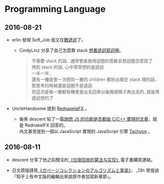 # Programming Language

## 2016-08-21

  * erlin 發現 Soft_Job 版又在[戰遞迴](https://gcc.gnu.org/onlinedocs/gcc/Unnamed-Fields.html#Unnamed-Fields)了。

    * CindyLinz 分享了自己怎麼靠 stack [想著遞迴寫迴圈][fuzzy_find_gen.h]。

      > 不需要 stack 的話.. 通常會直接用迴圈的思維去想迴圈怎麼寫了  
      > 用到 stack 的話, 心中常常想的是遞迴  
      > 一半一半..  
      > 還有一種是會一次把同一層的 children 都拆出擺在 stack 裡的話.. 那思考的時候還是迴圈不是遞迴  
      > 但這次是每一層都有機會是出去回來以後換個樣子再出去的, 就是用遞迴想的了

  * UncleHandsome 提到 [RednaxelaFX][RednaxelFX] 。

    * 後來 descent 貼了一篇[詢問 JS 的功能是否都由 C/C++ 實現的文章][js_c_cpp]，就是 RednakelFX 回答的。  
      內文甚至提到一個以 JavaScript 實現的 JavaScript 引擎 [Tachyon][Tachyon] 。

  [fuzzy_find_gen.h]: https://github.com/CindyLinz/Perl-Tree-SizeBalanced/blob/master/fuzzy_find_gen.h
  [RednaxelFX]: https://www.zhihu.com/people/rednaxelafx
  [js_c_cpp]: https://www.zhihu.com/question/49176184/answer/116675413
  [Tachyon]: https://github.com/Tachyon-Team/Tachyon

## 2016-08-11

  * descent 分享了他之前關注的[《垃圾回收的算法与实现》](http://www.ituring.com.cn/book/1460)電子書購買連結。

  * 日文原版請見[《ガベージコレクションのアルゴリズムと実装》](https://www.amazon.co.jp/dp/4798025623)， _13h 曾提過「知乎上有中文版的編輯出來說原作者加寫新章節」。
